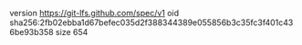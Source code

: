 version https://git-lfs.github.com/spec/v1
oid sha256:2fb02ebba1d67befec035d2f388344389e055856b3c35fc3f401c436be93b358
size 654
